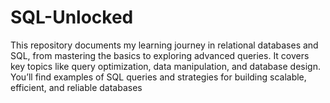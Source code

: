 # SQL-Unlocked
This repository documents my learning journey in relational databases and SQL, from mastering the basics to exploring advanced queries. It covers key topics like query optimization, data manipulation, and database design. You’ll find examples of SQL queries and strategies for building scalable, efficient, and reliable databases
